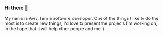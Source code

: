 ### Hi there 👋

My name is Aviv, I am a software developer.
One of the things I like to do the most is to create new things, I'd love to present the projects I'm working on,
in the hope that it will help other people and me :)

